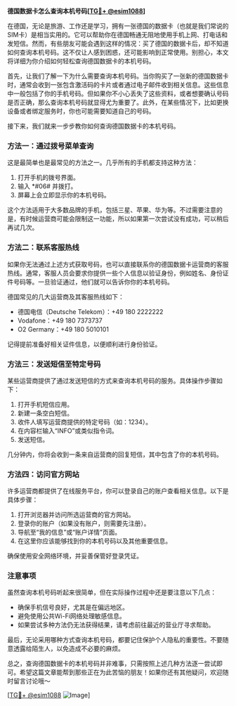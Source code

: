 **德国数据卡怎么查询本机号码[[TG💪+ @esim1088](https://t.me/s/esim1088)]**

在德国，无论是旅游、工作还是学习，拥有一张德国的数据卡（也就是我们常说的SIM卡）是相当实用的。它可以帮助你在德国畅通无阻地使用手机上网、打电话和发短信。然而，有些朋友可能会遇到这样的情况：买了德国的数据卡后，却不知道如何查询本机号码。这不仅让人感到困惑，还可能影响到正常使用。别担心，本文将详细为你介绍如何轻松查询德国数据卡的本机号码。

首先，让我们了解一下为什么需要查询本机号码。当你购买了一张新的德国数据卡时，通常会收到一张包含激活码的卡片或者通过电子邮件收到相关信息。这些信息中一般包括了你的手机号码。但如果你不小心丢失了这些资料，或者想要确认号码是否正确，那么查询本机号码就显得尤为重要了。此外，在某些情况下，比如更换设备或者绑定服务时，你也可能需要知道自己的号码。

接下来，我们就来一步步教你如何查询德国数据卡的本机号码。

### 方法一：通过拨号菜单查询

这是最简单也是最常见的方法之一。几乎所有的手机都支持这种方法：

1. 打开手机的拨号界面。
2. 输入 *#06# 并拨打。
3. 屏幕上会立即显示你的本机号码。

这个方法适用于大多数品牌的手机，包括三星、苹果、华为等。不过需要注意的是，有时候运营商可能会限制这一功能，所以如果第一次尝试没有成功，可以稍后再试几次。

### 方法二：联系客服热线

如果你无法通过上述方式获取号码，也可以直接联系你的德国数据卡运营商的客服热线。通常，客服人员会要求你提供一些个人信息以验证身份，例如姓名、身份证件号码等。一旦验证通过，他们就可以告诉你你的本机号码。

德国常见的几大运营商及其客服热线如下：
- 德国电信（Deutsche Telekom）：+49 180 2222222
- Vodafone：+49 180 7373737
- O2 Germany：+49 180 5010101

记得提前准备好相关证件信息，以便顺利进行身份验证。

### 方法三：发送短信至特定号码

某些运营商提供了通过发送短信的方式来查询本机号码的服务。具体操作步骤如下：

1. 打开手机短信应用。
2. 新建一条空白短信。
3. 收件人填写运营商提供的特定号码（如：1234）。
4. 在内容栏输入“INFO”或类似指令词。
5. 发送短信。

几分钟内，你将会收到一条来自运营商的回复短信，其中包含了你的本机号码。

### 方法四：访问官方网站

许多运营商都提供了在线服务平台，你可以登录自己的账户查看相关信息。以下是具体步骤：

1. 打开浏览器并访问所选运营商的官方网站。
2. 登录你的账户（如果没有账户，则需要先注册）。
3. 导航至“我的信息”或“账户详情”页面。
4. 在这里你应该能够找到你的本机号码以及其他重要信息。

确保使用安全网络环境，并妥善保管好登录凭证。

### 注意事项

虽然查询本机号码听起来很简单，但在实际操作过程中还是要注意以下几点：

- 确保手机信号良好，尤其是在偏远地区。
- 避免使用公共Wi-Fi网络处理敏感信息。
- 如果尝试多种方法仍无法获得结果，请考虑前往最近的营业厅寻求帮助。

最后，无论采用哪种方式查询本机号码，都要记住保护个人隐私的重要性。不要随意透露给陌生人，以免造成不必要的麻烦。

总之，查询德国数据卡的本机号码并非难事，只需按照上述几种方法逐一尝试即可。希望这篇文章能帮到那些正在为此苦恼的朋友！如果你还有其他疑问，欢迎随时留言讨论哦～

[[TG💪+ @esim1088](https://t.me/s/esim1088) ![Image](https://i.postimg.cc/4NQfJmqS/Snipaste-2025-05-13-00-14-12.png)]